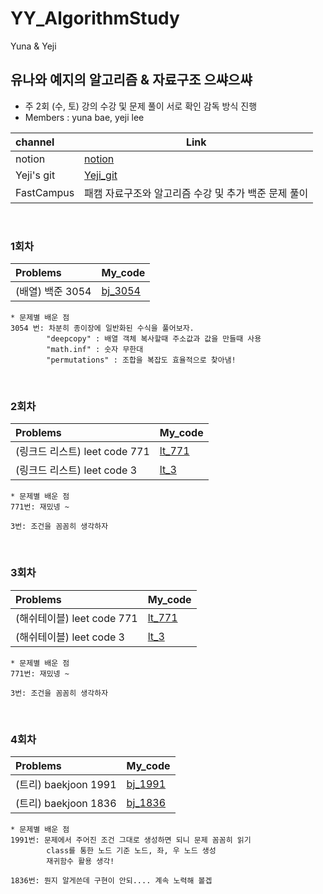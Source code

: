 # YY_AlgorithmStudy
Yuna &amp; Yeji
## 유나와 예지의 알고리즘 & 자료구조 으쌰으쌰

* 주 2회 (수, 토) 강의 수강 및 문제 풀이 서로 확인 감독 방식 진행   
* Members : yuna bae, yeji lee

| channel     | Link |
| :--------- | --------- | 
| notion  |[notion](https://www.notion.so/Algorithm-study-9e8ebc1d8fcb442d85c4f23b9cbfa8df) |  
| Yeji's git | [Yeji_git](https://github.com/simba-pumba/YYAlgorithmStudy) |  
| FastCampus | 패캠 자료구조와 알고리즘 수강 및 추가 백준 문제 풀이 |  
<br>

### 1회차  
| Problems    | My_code  |  
| :--------- | --------- | 
| (배열) 백준 3054 | [bj_3054](배열/bj_17406_V2.py) |   


```
* 문제별 배운 점 
3054 번: 차분히 종이장에 일반화된 수식을 풀어보자. 
        "deepcopy" : 배열 객체 복사할때 주소값과 값을 만들때 사용 
        "math.inf" : 숫자 무한대 
        "permutations" : 조합을 복잡도 효율적으로 찾아냄!
```
<br>

### 2회차  
| Problems    | My_code  |  
| :--------- | --------- | 
| (링크드 리스트) leet code 771 | [lt_771](해쉬테이블/lt_771.py) |   
| (링크드 리스트) leet code 3 | [lt_3](해쉬테이블/lt_3.py) |   


```
* 문제별 배운 점 
771번: 재밌넹 ~
  
3번: 조건을 꼼꼼히 생각하자
```
<br>

### 3회차  
| Problems    | My_code  |  
| :--------- | --------- | 
| (해쉬테이블) leet code 771 | [lt_771](해쉬테이블/lt_771.py) |   
| (해쉬테이블) leet code 3 | [lt_3](해쉬테이블/lt_3.py) |   


```
* 문제별 배운 점 
771번: 재밌넹 ~
  
3번: 조건을 꼼꼼히 생각하자
```
<br>

### 4회차  
| Problems    | My_code  |  
| :--------- | --------- | 
| (트리) baekjoon 1991 | [bj_1991](트리/bj_1991.py) |   
| (트리) baekjoon 1836 | [bj_1836](트리/bj_1836.py) |   


```
* 문제별 배운 점 
1991번: 문제에서 주어진 조건 그대로 생성하면 되니 문제 꼼꼼히 읽기
        class를 통한 노드 기준 노드, 좌, 우 노드 생성 
        재귀함수 활용 생각!
  
1836번: 뭔지 알게쓴데 구현이 안되.... 계속 노력해 볼겝
```
<br>
